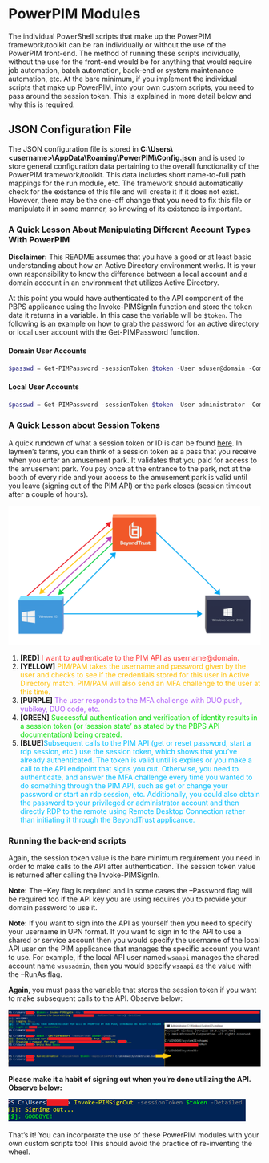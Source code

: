 # PowerPIM Modules

The individual PowerShell scripts that make up the PowerPIM framework/toolkit can be ran individually or without the use of the PowerPIM front-end. The method of running these scripts individually, without the use for the front-end would be for anything that would require job automation, batch automation, back-end or system maintenance automation, etc. At the bare minimum, if you implement the individual scripts that make up PowerPIM, into your own custom scripts, you need to pass around the session token. This is explained in more detail below and why this is required.

## JSON Configuration File

The JSON configuration file is stored in **C:\Users\\<username\>\AppData\Roaming\PowerPIM\\Config.json** and is used to store general configuration data pertaining to the overall functionality of the PowerPIM framework/toolkit. This data includes short name-to-full path mappings for the run module, etc. The framework should automatically check for the existence of this file and will create it if it does not exist. However, there may be the one-off change that you need to fix this file or manipulate it in some manner, so knowing of its existence is important.

### A Quick Lesson About Manipulating Different Account Types With PowerPIM

**Disclaimer:** This README assumes that you have a good or at least basic understanding about how an Active Directory environment works. It is your own responsibility to know the difference between a local account and a domain account in an environment that utilizes Active Directory.

At this point you would have authenticated to the API component of the PBPS applicance using the Invoke-PIMSignIn function and store the token data it returns in a variable. In this case the variable will be `$token`. The following is an example on how to grab the password for an active directory or local user account with the Get-PIMPassword function.

#### Domain User Accounts

```powershell
$passwd = Get-PIMPassword -sessionToken $token -User aduser@domain -ComputerName hostname;
```

#### Local User Accounts

```powershell
$passwd = Get-PIMPassword -sessionToken $token -User administrator -ComputerName hostname;
```

### A Quick Lesson about Session Tokens

A quick rundown of what a session token or ID is can be found [here](https://en.wikipedia.org/wiki/Session_ID). In laymen’s terms, you can think of a session token as a pass that you receive when you enter an amusement park. It validates that you paid for access to the amusement park. You pay once at the entrance to the park, not at the booth of every ride and your access to the amusement park is valid until you leave (signing out of the PIM API) or the park closes (session timeout after a couple of hours).

![PIM Session Token Creation](btpbps_token_negotiation.png)

1. **[RED]**<span style="color:#FE2E2E"> I want to authenticate to the PIM API as username@domain. </span>
2. **[YELLOW]**<span style="color:#FFBF00"> PIM/PAM takes the username and password given by the user and checks to see if the credentials stored for this user in Active Directory match. PIM/PAM will also send an MFA challenge to the user at this time. </span>
3. **[PURPLE]**<span style="color:#AC58FA"> The user responds to the MFA challenge with DUO push, yubikey, DUO code, etc. </span>
4. **[GREEN]**<span style="color:#01DF01"> Successful authentication and verification of identity results in a session token (or ‘session state’ as stated by the PBPS API documentation) being created. </span>
5. **[BLUE]**<span style="color:#00BFFF">Subsequent calls to the PIM API (get or reset password, start a rdp session, etc.) use the session token, which shows that you’ve already authenticated. The token is valid until is expires or you make a call to the API endpoint that signs you out. Otherwise, you need to authenticate, and answer the MFA challenge every time you wanted to do something through the PIM API, such as get or change your password or start an rdp session, etc. Additionally, you could also obtain the password to your privileged or administrator account and then directly RDP to the remote using Remote Desktop Connection rather than initiating it through the BeyondTrust applicance.</span>

### Running the back-end scripts

Again, the session token value is the bare minimum requirement you need in order to make calls to the API after authentication. The session token value is returned after calling the Invoke-PIMSignIn.

**Note:** The –Key flag is required and in some cases the –Password flag will be required too if the API key you are using requires you to provide your domain password to use it.

**Note:** If you want to sign into the API as yourself then you need to specify your username in UPN format. If you want to sign in to the API to use a shared or service account then you would specify the username of the local API user on the PIM applicance that manages the specific account you want to use. For example, if the local API user named `wsaapi` manages the shared account name `wsusadmin`, then you would specify `wsaapi` as the value with the –RunAs flag.

**Again**, you must pass the variable that stores the session token if you want to make subsequent calls to the API. Observe below:

![SubsequentActions](be_calls.PNG)

**Please make it a habit of signing out when you’re done utilizing the API. Observe below:**

![PIMSignOut](be_signout.PNG)

That’s it! You can incorporate the use of these PowerPIM modules with your own custom scripts too! This should avoid the practice of re-inventing the wheel.
